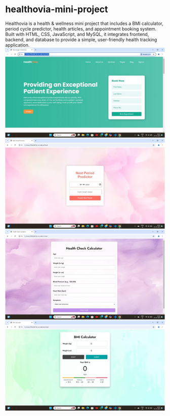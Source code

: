 # healthovia-mini-project
Healthovia is a health & wellness mini project that includes a BMI calculator, period cycle predictor, health articles, and appointment booking system. Built with HTML, CSS, JavaScript, and MySQL, it integrates frontend, backend, and database to provide a simple, user-friendly health tracking application.
![image alt](https://github.com/prajaktaukirde/healthovia-mini-project/blob/9b864e1187cab45525ae73ca6928a9f68bcb4aa9/1000077557.jpg)
![image alt](https://github.com/prajaktaukirde/healthovia-mini-project/blob/2a06c62ff2c97bc72861c4df230035cbef4fa602/1000077560.jpg)
![image alt](https://github.com/prajaktaukirde/healthovia-mini-project/blob/8964331c2af60997674ef08b8f7c522b1e69a6ab/1000077564.jpg)
![image alt](https://github.com/prajaktaukirde/healthovia-mini-project/blob/99dbe3c195906150d0a0c8653f5cb438fe4b7f58/1000077561.jpg)
